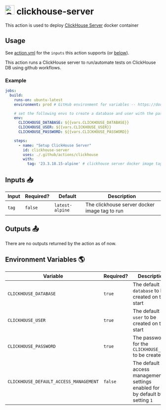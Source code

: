 # <img src="https://www.gravatar.com/avatar/3941f2791c0942c0d79402bd813e7278?s=120&r=g&d=404" alt="ClickHouse Server Action" width="30" height="30"> clickhouse-server

This action is used to deploy [ClickHouse Server](https://hub.docker.com/r/clickhouse/clickhouse-server) docker container

## Usage

See [action.yml](action.yml) for the `inputs` this action supports (or [below](#inputs-📥)).


This action runs a ClickHouse server to run/automate tests on ClickHouse DB using github workflows.

### Example
```yaml
jobs:
  build:
    runs-on: ubuntu-latest
    environment: prod # GitHub environment for variables -- https://docs.github.com/en/actions/deployment/targeting-different-environments/using-environments-for-deployment

    # set the following envs to create a database and user with the password provided
    env:
      CLICKHOUSE_DATABASE: ${{vars.CLICKHOUSE_DATABASE}}
      CLICKHOUSE_USER: ${{vars.CLICKHOUSE_USER}}
      CLICKHOUSE_PASSWORD: ${{vars.CLICKHOUSE_PASSWORD}}

    steps:
      - name: "Setup ClickHouse Server"
        id: clickhouse-server
        uses: ./.github/actions/clickhouse
        with:
          tag: '23.3.18.15-alpine' # clickhouse server docker image tag -- https://hub.docker.com/r/clickhouse/clickhouse-server/tags
```

## Inputs 📥

| Input | Required? | Default          | Description                                                                                                                                                     |
| ----- |-----------|------------------|-----------------------------------------------------------------------------------------------------------------------------------------------------------------|
| `tag` | `false`   | `latest-alpine`  | The clickhouse server docker image tag to run |                                                                                                                  |

## Outputs 📤

There are no outputs returned by the action as of now.

## Environment Variables 🌎

| Variable                                | Required? | Description                                                                     |
|-----------------------------------------|-----------|---------------------------------------------------------------------------------|
| `CLICKHOUSE_DATABASE`                   | `true`    | The default `database` to be created on the start                               |
| `CLICKHOUSE_USER`                       | `true`    | The default `user` to be created on the start                                   |
| `CLICKHOUSE_PASSWORD`                   | `true`    | The password for the `CLICKHOUSE_USER` to be created                            |
| `CLICKHOUSE_DEFAULT_ACCESS_MANAGEMENT` | `false`    | The default access management settings enabled for you by default by setting `1` |

